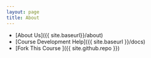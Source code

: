 ```yaml
---
layout: page
title: About
---
```


* [About Us]({{ site.baseurl}}/about)
* [Course Development Help]({{ site.baseurl }}/docs)
* [Fork This Course <i class="fa fa-github"></i>]({{ site.github.repo }})



